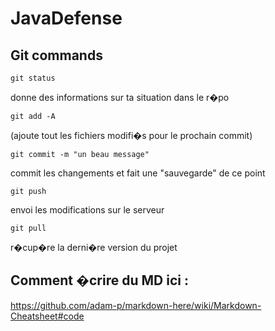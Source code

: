 # JavaDefense

## Git commands
```git
git status
```
donne des informations sur ta situation dans le r�po


```git
git add -A
```
(ajoute tout les fichiers modifi�s pour le prochain commit)


```git
git commit -m "un beau message"
```
commit les changements et fait une "sauvegarde" de ce point


```git
git push
```
envoi les modifications sur le serveur


```git
git pull
```
r�cup�re la derni�re version du projet

## Comment �crire du MD ici :
https://github.com/adam-p/markdown-here/wiki/Markdown-Cheatsheet#code
